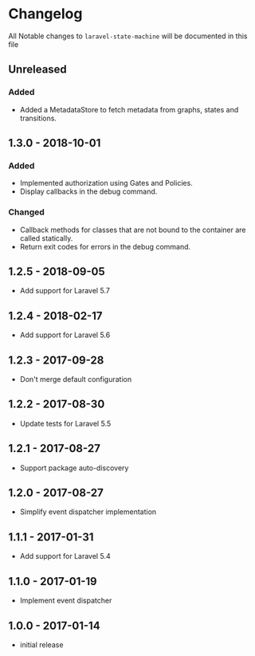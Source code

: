 # Changelog

All Notable changes to `laravel-state-machine` will be documented in this file

## Unreleased

### Added
- Added a MetadataStore to fetch metadata from graphs, states and transitions.

## 1.3.0 - 2018-10-01

### Added
- Implemented authorization using Gates and Policies.
- Display callbacks in the debug command.

### Changed
- Callback methods for classes that are not bound to the container are called statically.
- Return exit codes for errors in the debug command.

## 1.2.5 - 2018-09-05

- Add support for Laravel 5.7

## 1.2.4 - 2018-02-17

- Add support for Laravel 5.6

## 1.2.3 - 2017-09-28

- Don't merge default configuration

## 1.2.2 - 2017-08-30

- Update tests for Laravel 5.5

## 1.2.1 - 2017-08-27

- Support package auto-discovery

## 1.2.0 - 2017-08-27

- Simplify event dispatcher implementation

## 1.1.1 - 2017-01-31

- Add support for Laravel 5.4

## 1.1.0 - 2017-01-19

- Implement event dispatcher

## 1.0.0 - 2017-01-14

- initial release
